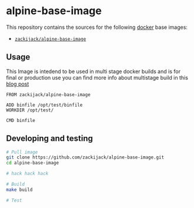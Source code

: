 alpine-base-image
========================

This repository contains the sources for the following [docker](https://www.docker.com/) base images:
- [`zackijack/alpine-base-image`](https://hub.docker.com/r/zackijack/alpine-base-image)

## Usage

This Image is intedend to be used in multi stage docker builds and is for final or production use you can find more info
about multistage build in this [blog post](https://www.critiqus.com/post/multi-stage-docker-builds/)

```
FROM zackijack/alpine-base-image

ADD binfile /opt/test/binfile
WORKDIR /opt/test/

CMD binfile

```
## Developing and testing

```bash
# Pull image
git clone https://github.com/zackijack/alpine-base-image.git
cd alpine-base-image

# hack hack hack

# Build
make build

# Test
